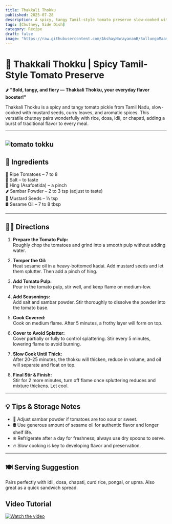 ```yaml
---
title: Thakkali Thokku  
published: 2025-07-28  
description: A spicy, tangy Tamil-style tomato preserve slow-cooked with mustard seeds and sesame oil. Perfect as a flavorful side for idli, dosa, and rice dishes.  
tags: [Chutney, Side Dish]  
category: Recipe  
draft: false  
image: "https://raw.githubusercontent.com/AkshayNarayananB/SollungoMaami/master/images/tomato tokku.jpg"  
---
```


# 🍅 Thakkali Thokku | Spicy Tamil-Style Tomato Preserve

🌶️ **"Bold, tangy, and fiery — Thakkali Thokku, your everyday flavor booster!"**

Thakkali Thokku is a spicy and tangy tomato pickle from Tamil Nadu, slow-cooked with mustard seeds, curry leaves, and aromatic spices. This versatile chutney pairs wonderfully with rice, dosa, idli, or chapati, adding a burst of traditional flavor to every meal.

---
![tomato tokku](https://raw.githubusercontent.com/AkshayNarayananB/SollungoMaami/master/images/tomato%20tokku.jpg)
---
## 📝 Ingredients

🍅 Ripe Tomatoes – 7 to 8  
🧂 Salt – to taste  
🔸 Hing (Asafoetida) – a pinch  
🌶️ Sambar Powder – 2 to 3 tsp (adjust to taste)  
🌱 Mustard Seeds – ½ tsp  
🛢️ Sesame Oil – 7 to 8 tbsp  

---

## 👩‍🍳 Directions

1. **Prepare the Tomato Pulp:**  
   Roughly chop the tomatoes and grind into a smooth pulp without adding water.

2. **Temper the Oil:**  
   Heat sesame oil in a heavy-bottomed kadai. Add mustard seeds and let them splutter. Then add a pinch of hing.

3. **Add Tomato Pulp:**  
   Pour in the tomato pulp, stir well, and keep flame on medium-low.

4. **Add Seasonings:**  
   Add salt and sambar powder. Stir thoroughly to dissolve the powder into the tomato base.

5. **Cook Covered:**  
   Cook on medium flame. After 5 minutes, a frothy layer will form on top.

6. **Cover to Avoid Splatter:**  
   Cover partially or fully to control splattering. Stir every 5 minutes, lowering flame to avoid burning.

7. **Slow Cook Until Thick:**  
   After 20–25 minutes, the thokku will thicken, reduce in volume, and oil will separate and float on top.

8. **Final Stir & Finish:**  
   Stir for 2 more minutes, turn off flame once spluttering reduces and mixture thickens. Let cool.

---

## 💡 Tips & Storage Notes

- 🍅 Adjust sambar powder if tomatoes are too sour or sweet.  
- 🛢️ Use generous amount of sesame oil for authentic flavor and longer shelf life.  
- ❄️ Refrigerate after a day for freshness; always use dry spoons to serve.  
- 🔥 Slow cooking is key to developing flavor and preservation.

---

## 🍽️ Serving Suggestion

Pairs perfectly with idli, dosa, chapati, curd rice, pongal, or upma. Also great as a quick sandwich spread.

## Video Tutorial

[![Watch the video](https://img.youtube.com/vi/VIDEO_ID/0.jpg)](https://youtu.be/VxBgvUk75Ho?si=3emO8OA-NvM6W6-F)

